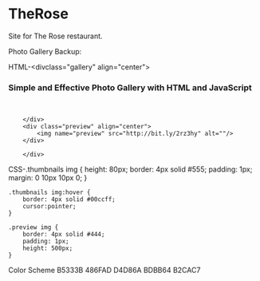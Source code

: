 TheRose
=======

Site for The Rose restaurant.

Photo Gallery Backup:

HTML-<divclass="gallery" align="center">
		<h3>Simple and Effective Photo Gallery with HTML and JavaScript</h3>
		<div class="thumbnails">
			<img onmouseover="preview.src=img1.src" name="img1" src="http://bit.ly/2rz3hy" alt="" />
			<img onmouseover="preview.src=img2.src" name="img2" src="http://bit.ly/1ug1e6" alt="" />
			
		</div>
		<div class="preview" align="center">
			<img name="preview" src="http://bit.ly/2rz3hy" alt=""/>
		</div>
		
		</div>
CSS-.thumbnails img {
		height: 80px;
		border: 4px solid #555;
		padding: 1px;
		margin: 0 10px 10px 0;
	}

	.thumbnails img:hover {
		border: 4px solid #00ccff;
		cursor:pointer;
	}

	.preview img {
		border: 4px solid #444;
		padding: 1px;
		height: 500px;
	}
	
Color Scheme
	B5333B
	486FAD
	D4D86A
	BDBB64
	B2CAC7